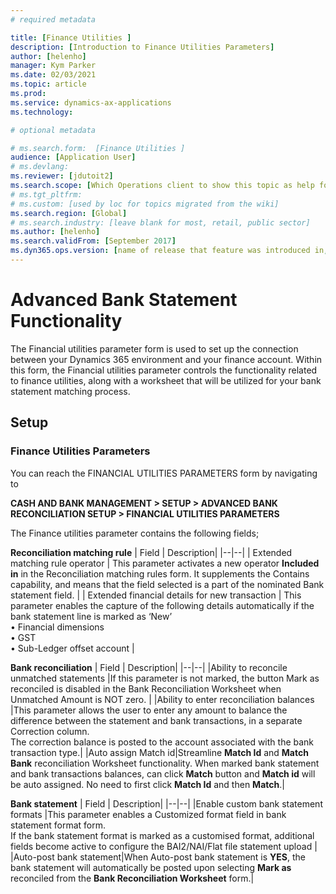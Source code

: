 ```yaml
---
# required metadata

title: [Finance Utilities ]
description: [Introduction to Finance Utilities Parameters]
author: [helenho]
manager: Kym Parker
ms.date: 02/03/2021
ms.topic: article
ms.prod: 
ms.service: dynamics-ax-applications
ms.technology: 

# optional metadata

# ms.search.form:  [Finance Utilities ]
audience: [Application User]
# ms.devlang: 
ms.reviewer: [jdutoit2]
ms.search.scope: [Which Operations client to show this topic as help for, to be set by content strategist, see list here: https://microsoft.sharepoint.com/teams/DynDoc/_layouts/15/WopiFrame.aspx?sourcedoc={23419e1c-eb64-42e9-aa9b-79875b428718}&action=edit&wd=target%28Core%20Dynamics%20AX%20CP%20requirements%2Eone%7C4CC185C0%2DEFAA%2D42CD%2D94B9%2D8F2A45E7F61A%2FVersions%20list%20for%20docs%20topics%7CC14BE630%2D5151%2D49D6%2D8305%2D554B5084593C%2F%29]
# ms.tgt_pltfrm: 
# ms.custom: [used by loc for topics migrated from the wiki]
ms.search.region: [Global]
# ms.search.industry: [leave blank for most, retail, public sector]
ms.author: [helenho]
ms.search.validFrom: [September 2017]
ms.dyn365.ops.version: [name of release that feature was introduced in, see list here: https://microsoft.sharepoint.com/teams/DynDoc/_layouts/15/WopiFrame.aspx?sourcedoc={23419e1c-eb64-42e9-aa9b-79875b428718}&action=edit&wd=target%28Core%20Dynamics%20AX%20CP%20requirements%2Eone%7C4CC185C0%2DEFAA%2D42CD%2D94B9%2D8F2A45E7F61A%2FVersions%20list%20for%20docs%20topics%7CC14BE630%2D5151%2D49D6%2D8305%2D554B5084593C%2F%29]
---
```


# Advanced Bank Statement Functionality

The  Financial utilities parameter form is used to set up the connection between your Dynamics 365 environment and your finance account. 
Within this form, the Financial utilities parameter controls the functionality related to finance utilities, 
along with a worksheet that will be utilized for your bank statement matching process. 

## Setup
### Finance Utilities Parameters

You can reach the FINANCIAL UTILITIES PARAMETERS form by navigating to

**CASH AND BANK MANAGEMENT > SETUP > ADVANCED BANK RECONCILIATION SETUP > FINANCIAL UTILITIES PARAMETERS**

The Finance utilities parameter contains the following fields;

**Reconciliation matching rule**
| Field | Description|
|--|--|
| Extended matching rule operator | This parameter activates a new operator **Included in** in the Reconciliation matching rules form. It supplements the Contains capability, and means that the field selected is a part of the nominated Bank statement field. |
| Extended financial details for new transaction | This parameter enables the capture of the following details automatically if the bank statement line is marked as ‘New’ <br> • Financial dimensions <br> • GST  <br> • Sub-Ledger offset account |

**Bank reconciliation**
| Field | Description|
|--|--|
|Ability to reconcile unmatched statements |If this parameter is not marked, the button Mark as reconciled is disabled in the Bank Reconciliation Worksheet when Unmatched Amount is NOT zero. |
|Ability to enter reconciliation balances |This parameter allows the user to enter any amount to balance the difference between the statement and bank transactions, in a separate Correction column. <br> The correction balance is posted to the account associated with the bank transaction type.|
|Auto assign Match id|Streamline **Match Id** and **Match Bank** reconciliation Worksheet functionality. When marked bank statement and bank transactions balances, can click **Match** button and **Match id** will be auto assigned. No need to first click **Match Id** and then **Match**.|

**Bank statement**
| Field | Description|
|--|--|
|Enable custom bank statement formats |This parameter enables a Customized format field in bank statement format form. <br> If the bank statement format is marked as a customised format, additional fields become active to configure the BAI2/NAI/Flat file statement upload |
|Auto-post bank statement|When Auto-post bank statement is **YES**, the bank statement will automatically be posted upon selecting **Mark as** reconciled from the **Bank Reconciliation Worksheet** form.|
